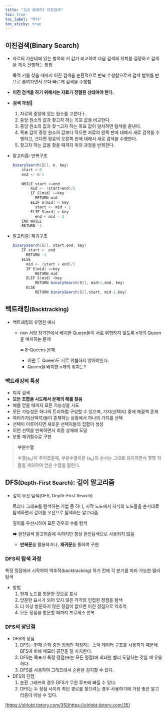 ```yaml
---
title: "[LG 유레카] 이진검색"
toc: true
toc_label: "목차"
toc_sticky: true
---
```


## 이진검색(Binary Search)

- 자료의 가운데에 있는 항목의 키 값가 비교하여 다음 검색의 위치를 결정하고 검색을 계속 진행하는 방법

  목적 키를 찾을 때까지 이진 검색을 순환적으로 반복 수행함으로써 검색 범위를 반으로 줄여가면서 보다 빠르게 검색을 수행함

- **이진 검색을 하기 위해서는 자료가 정렬된 상태여야 한다.**



- **검색 과정**🔎
  1. 자료의 중앙에 있는 원소를 고른다ㅏ.
  2. 중앙 원소의 값과 찾고자 하는 목표 값을 비교한다.
  3. 중앙 원소의 값과 찾ㄱ고자 하는 목표 값이 일치하면 탐색을 끝낸다.
  4. 목표 값이 중앙 원소의 값보다 작으면 자료의 왼쪽 반에 대해서 새로 검색을 수행하고, 크다면 잦료의 오른쪽 반에 대해서 새로 검색을 수행한다.
  5. 찾고자 하는 값을 찾을 때까지 위의 과정을 반복한다.

- 알고리즘: 반복구조

  ``` JAVA
  binarySearch(S[], n, key)
      start <-0
      end <- n-1
      
      WHILE start <=end
          mid <- (start+end)/2
          IF S[mid] ==key
          	RETURN mid
          ELIF S[mid] < key
          	start <- mid + 1
          ELIF S[mid] > key
          	end < mid - 1
      END WHILE
      RETURN -1
  ```

  

- 알고리즘: 재귀구조

  ``` java
  binarySearch(S[], start,end, key)
      IF start >  end
      	RETURN -1
      ELSE
      	mid <- (start + end)/2
      	IF S[mid] ==key
      		RETURN mid
      	ELIF S[mid] <key
      		RETURN binarySearch(S[], mid+1,end, key)
      	ELSE
      		RETURN binarySearch(S[],start, mid-1,key)
  ```

  

## 백트래킹<small>(Backtracking)</small>

- 백트래킹의 유명한 예시

  - nxn 서양 장기판에서 배치한 Queen들이 서로 위협하지 않도록 n개의 Queen을 배치하는 문제

    ➡ 8-Queens 문제

    - 어떤 두 Queen도 서로 위협하지 않아야한다.
    - Queen을 배치한 n개의 위치는?

  

### 백트래킹의 특성

- 퇴각 검색
- **모든 조합을 시도해서 문제의 해를 찾음**
- 해를 얻을 때까지 모든 가능성을 시도
- 모든 가능성은 하나의 트리처럼 구성할 수 있으며, 가지(선택지) 중에 해결책 존재
- 여러가지(선택지)들이 존재하는 상황에서 <span class="hlm">하나의 가지</span>를 선택
- 선택이 이루어지면 새로운 선택지들의 집합이 생성
- 이런 선택을 반복하면서 최종 상채에 도달
- 보통 <span class="hlm">재귀함수</span>로 구현

> **부분수열**
>
> 수열(a<sub>n</sub>)이 주어졌을때, 부분수열이란 (a<sub>n</sub>)의 순서는 그대로 유지하면서 몇몇 하들을 제외하여 얻은 수열을 말한다.

## DFS<small>(Depth-First Search)</small>: 깊이 알고리즘

- 깊이 우선 탐색(DFS, Depth-First Search)

  트리나 그래프를 탐색하는 기법 중 하나, <span class="hlm">시작 노드에서 자식의 노드들을 순서대로 탐색하면서 깊이를 우선으로 탐색하는 알고리즘</span>

  깊이를 우선시하여 모든 경우의 수를 탐색

  ➡ 완전탐색 알고리즘에 속하지만 항상 완전탐색으로 사용되지 않음

  - **반복문**을 활용하거나, **재귀문**을 통하여 구현

### DFS의 탐색 과정

특정 정점에서 시작하여 역추적(backtracking) 하기 전에 각 분기를 따라 가능한 멀리 탐색

- 방법
  1. 현재 노드를 방문한 것으로 표시
  2. 방문한 표시가 되어 있지 않은 각각의 인접한 정점을 탐색
  3. 더 이상 방문하지 않은 정점이 없으면 이전 정점으로 역추적
  4. 모든 정점을 방문할 때까지 프로세스 반복

###   DFS의 장단점

- DFS의 장점
  1. DFS는 현재 순회 중인 정점만 저장하는 스택 데이터 구조를 사용하기 때문에 BFS에 비해 메모리 공간을 덜 차지한다.
  2. DFS는 목표가 특정 정점(또는 모든 정점)에 최대한 빨리 도달하는 것일 때 유용하다.
  3. DFS를 사용하여 그래프에서 순환을 감지할 수 있다.
- DFS의 단점
  1. 순환 그래프의 경우 DFS가 무한 루프에 빠질 수 있다.
  2. DFS는 두 정점 사이의 최단 경로를 찾으려는 경우 사용하기에 가장 좋은 알고리즘이 아닐 수 있다.



<span class="hlm">[https://olrlobt.tistory.com/35](https://olrlobt.tistory.com/35)</span>